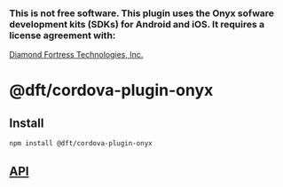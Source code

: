 ### This is not free software.  This plugin uses the Onyx sofware development kits (SDKs) for Android and iOS.  It requires a license agreement with: 
[Diamond Fortress Technologies, Inc.](http://www.diamondfortress.com)

# @dft/cordova-plugin-onyx

## Install

```bash
npm install @dft/cordova-plugin-onyx
```

## [API](https://github.com/DFTinc/onyx-typedefs#api)
